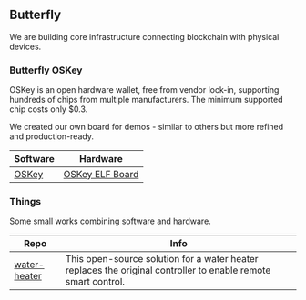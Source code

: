 ## Butterfly

We are building core infrastructure connecting blockchain with physical devices.

### Butterfly OSKey

OSKey is an open hardware wallet, free from vendor lock-in, supporting hundreds of chips from multiple manufacturers. The minimum supported chip costs only $0.3.

We created our own board for demos - similar to others but more refined and production-ready.

| Software                                                     | Hardware                                                     |
| ------------------------------------------------------------ | ------------------------------------------------------------ |
| [OSKey](https://github.com/butterfly-community/oskey-firmware) | [OSKey ELF Board](https://github.com/butterfly-community/oskey-elf-hardware) |


### Things

Some small works combining software and hardware.

| Repo                                                         | Info                                                         |
| ------------------------------------------------------------ | ------------------------------------------------------------ |
| [water-heater](https://github.com/butterfly-communtiy/water-heater) | This open-source solution for a water heater replaces the original controller to enable remote smart control. |

### 
